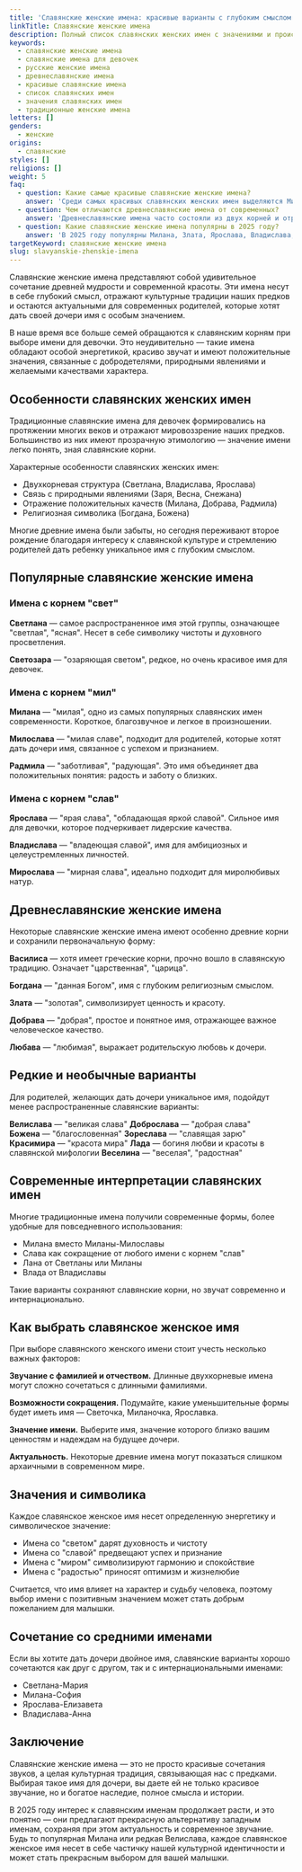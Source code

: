 ```yaml
---
title: 'Славянские женские имена: красивые варианты с глубоким смыслом 2025'
linkTitle: Славянские женские имена
description: Полный список славянских женских имен с значениями и происхождением. Красивые традиционные и современные варианты для девочек со славянскими корнями.
keywords:
  - славянские женские имена
  - славянские имена для девочек
  - русские женские имена
  - древнеславянские имена
  - красивые славянские имена
  - список славянских имен
  - значения славянских имен
  - традиционные женские имена
letters: []
genders:
  - женские
origins:
  - славянские
styles: []
religions: []
weight: 5
faq:
  - question: Какие самые красивые славянские женские имена?
    answer: 'Среди самых красивых славянских женских имен выделяются Милана, Светлана, Василиса, Владислава, Богдана, Злата, Радмила и Ярослава. Эти имена сочетают в себе благозвучность и глубокий смысл.'
  - question: Чем отличаются древнеславянские имена от современных?
    answer: 'Древнеславянские имена часто состояли из двух корней и отражали желаемые качества ребенка или обстоятельства рождения. Современные славянские имена более просты в произношении, но сохраняют традиционную основу.'
  - question: Какие славянские женские имена популярны в 2025 году?
    answer: 'В 2025 году популярны Милана, Злата, Ярослава, Владислава, Светлана, Богдана. Родители выбирают имена, которые звучат современно, но имеют древние славянские корни.'
targetKeyword: славянские женские имена
slug: slavyanskie-zhenskie-imena
---
```


Славянские женские имена представляют собой удивительное сочетание древней мудрости и современной красоты. Эти имена несут в себе глубокий смысл, отражают культурные традиции наших предков и остаются актуальными для современных родителей, которые хотят дать своей дочери имя с особым значением.

В наше время все больше семей обращаются к славянским корням при выборе имени для девочки. Это неудивительно — такие имена обладают особой энергетикой, красиво звучат и имеют положительные значения, связанные с добродетелями, природными явлениями и желаемыми качествами характера.

## Особенности славянских женских имен

Традиционные славянские имена для девочек формировались на протяжении многих веков и отражают мировоззрение наших предков. Большинство из них имеют прозрачную этимологию — значение имени легко понять, зная славянские корни.

Характерные особенности славянских женских имен:

- Двухкорневая структура (Светлана, Владислава, Ярослава)
- Связь с природными явлениями (Заря, Весна, Снежана)
- Отражение положительных качеств (Милана, Добрава, Радмила)
- Религиозная символика (Богдана, Божена)

Многие древние имена были забыты, но сегодня переживают второе рождение благодаря интересу к славянской культуре и стремлению родителей дать ребенку уникальное имя с глубоким смыслом.

## Популярные славянские женские имена

### Имена с корнем "свет"

**Светлана** — самое распространенное имя этой группы, означающее "светлая", "ясная". Несет в себе символику чистоты и духовного просветления.

**Светозара** — "озаряющая светом", редкое, но очень красивое имя для девочек.

### Имена с корнем "мил"

**Милана** — "милая", одно из самых популярных славянских имен современности. Короткое, благозвучное и легкое в произношении.

**Милослава** — "милая славе", подходит для родителей, которые хотят дать дочери имя, связанное с успехом и признанием.

**Радмила** — "заботливая", "радующая". Это имя объединяет два положительных понятия: радость и заботу о близких.

### Имена с корнем "слав"

**Ярослава** — "ярая слава", "обладающая яркой славой". Сильное имя для девочки, которое подчеркивает лидерские качества.

**Владислава** — "владеющая славой", имя для амбициозных и целеустремленных личностей.

**Мирослава** — "мирная слава", идеально подходит для миролюбивых натур.

## Древнеславянские женские имена

Некоторые славянские женские имена имеют особенно древние корни и сохранили первоначальную форму:

**Василиса** — хотя имеет греческие корни, прочно вошло в славянскую традицию. Означает "царственная", "царица".

**Богдана** — "данная Богом", имя с глубоким религиозным смыслом.

**Злата** — "золотая", символизирует ценность и красоту.

**Добрава** — "добрая", простое и понятное имя, отражающее важное человеческое качество.

**Любава** — "любимая", выражает родительскую любовь к дочери.

## Редкие и необычные варианты

Для родителей, желающих дать дочери уникальное имя, подойдут менее распространенные славянские варианты:

**Велислава** — "великая слава"
**Доброслава** — "добрая слава"  
**Божена** — "благословенная"
**Зореслава** — "славящая зарю"
**Красимира** — "красота мира"
**Лада** — богиня любви и красоты в славянской мифологии
**Веселина** — "веселая", "радостная"

## Современные интерпретации славянских имен

Многие традиционные имена получили современные формы, более удобные для повседневного использования:

- Милана вместо Миланы-Милославы
- Слава как сокращение от любого имени с корнем "слав"
- Лана от Светланы или Миланы
- Влада от Владиславы

Такие варианты сохраняют славянские корни, но звучат современно и интернационально.

## Как выбрать славянское женское имя

При выборе славянского женского имени стоит учесть несколько важных факторов:

**Звучание с фамилией и отчеством.** Длинные двухкорневые имена могут сложно сочетаться с длинными фамилиями.

**Возможности сокращения.** Подумайте, какие уменьшительные формы будет иметь имя — Светочка, Миланочка, Ярославка.

**Значение имени.** Выберите имя, значение которого близко вашим ценностям и надеждам на будущее дочери.

**Актуальность.** Некоторые древние имена могут показаться слишком архаичными в современном мире.

## Значения и символика

Каждое славянское женское имя несет определенную энергетику и символическое значение:

- Имена со "светом" дарят духовность и чистоту
- Имена со "славой" предвещают успех и признание
- Имена с "миром" символизируют гармонию и спокойствие
- Имена с "радостью" приносят оптимизм и жизнелюбие

Считается, что имя влияет на характер и судьбу человека, поэтому выбор имени с позитивным значением может стать добрым пожеланием для малышки.

## Сочетание со средними именами

Если вы хотите дать дочери двойное имя, славянские варианты хорошо сочетаются как друг с другом, так и с интернациональными именами:

- Светлана-Мария
- Милана-София
- Ярослава-Елизавета
- Владислава-Анна

## Заключение

Славянские женские имена — это не просто красивые сочетания звуков, а целая культурная традиция, связывающая нас с предками. Выбирая такое имя для дочери, вы даете ей не только красивое звучание, но и богатое наследие, полное смысла и истории.

В 2025 году интерес к славянским именам продолжает расти, и это понятно — они предлагают прекрасную альтернативу западным именам, сохраняя при этом актуальность и современное звучание. Будь то популярная Милана или редкая Велислава, каждое славянское женское имя несет в себе частичку нашей культурной идентичности и может стать прекрасным выбором для вашей малышки.
